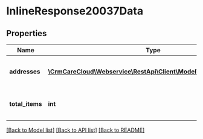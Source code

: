 # InlineResponse20037Data

## Properties
Name | Type | Description | Notes
------------ | ------------- | ------------- | -------------
**addresses** | [**\CrmCareCloud\Webservice\RestApi\Client\Model\AdditionalAddress[]**](AdditionalAddress.md) | Collection of customer addresses | [optional] 
**total_items** | **int** | Count of all found customer addresses | [optional] 

[[Back to Model list]](../../README.md#documentation-for-models) [[Back to API list]](../../README.md#documentation-for-api-endpoints) [[Back to README]](../../README.md)

